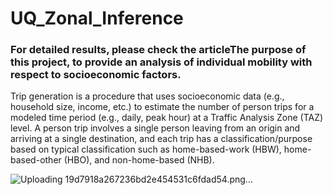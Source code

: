 # UQ_Zonal_Inference
### For detailed results, please check the articleThe purpose of this project, to provide an analysis of individual mobility with respect to socioeconomic factors.



Trip generation is a procedure that uses socioeconomic data (e.g., household size, income, etc.) to estimate the number of person trips for a modeled time period (e.g., daily, peak hour) at a Traffic Analysis Zone (TAZ) level. A person trip involves a single person leaving from an origin and arriving at a single destination, and each trip has a classification/purpose based on typical classification such as home-based-work (HBW), home-based-other (HBO), and non-home-based (NHB).


![Uploading 19d7918a267236bd2e454531c6fdad54.png…]()


